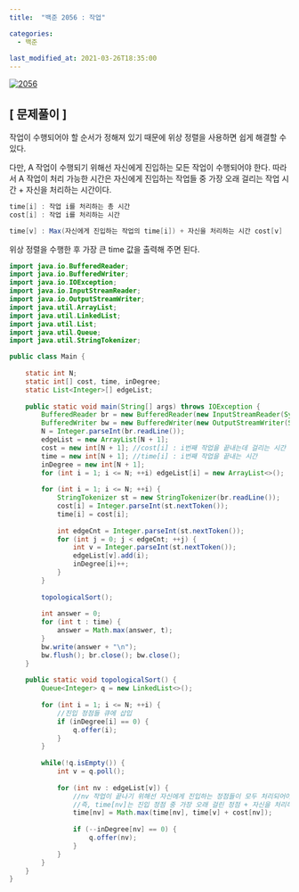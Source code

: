 ```yaml
---
title:  "백준 2056 : 작업"

categories:
  - 백준
  
last_modified_at: 2021-03-26T18:35:00
---
```


[![2056](https://user-images.githubusercontent.com/53072057/112577405-a0612a80-8e37-11eb-8d49-fd0c98089c29.JPG)](https://www.acmicpc.net/problem/2056)  

<h2>[ 문제풀이 ]</h2>  
작업이 수행되어야 할 순서가 정해져 있기 때문에 위상 정렬을 사용하면 쉽게 해결할 수 있다.  

다만, A 작업이 수행되기 위해선 자신에게 진입하는 모든 작업이 수행되어야 한다. 따라서 A 작업이 처리 가능한 시간은 자신에게 진입하는 작업들 중 가장 오래 걸리는 작업 시간 + 자신을 처리하는 시간이다.  

```java
time[i] : 작업 i를 처리하는 총 시간
cost[i] : 작업 i를 처리하는 시간

time[v] : Max(자신에게 진입하는 작업의 time[i]) + 자신을 처리하는 시간 cost[v]
```

위상 정렬을 수행한 후 가장 큰 time 값을 출력해 주면 된다.  

```java
import java.io.BufferedReader;
import java.io.BufferedWriter;
import java.io.IOException;
import java.io.InputStreamReader;
import java.io.OutputStreamWriter;
import java.util.ArrayList;
import java.util.LinkedList;
import java.util.List;
import java.util.Queue;
import java.util.StringTokenizer;

public class Main {
	
	static int N;
	static int[] cost, time, inDegree;
	static List<Integer>[] edgeList;
	
	public static void main(String[] args) throws IOException {
		BufferedReader br = new BufferedReader(new InputStreamReader(System.in));
		BufferedWriter bw = new BufferedWriter(new OutputStreamWriter(System.out));
		N = Integer.parseInt(br.readLine());
		edgeList = new ArrayList[N + 1];
		cost = new int[N + 1]; //cost[i] : i번째 작업을 끝내는데 걸리는 시간
		time = new int[N + 1]; //time[i] : i번째 작업을 끝내는 시간
		inDegree = new int[N + 1];
		for (int i = 1; i <= N; ++i) edgeList[i] = new ArrayList<>();
		
		for (int i = 1; i <= N; ++i) {
			StringTokenizer st = new StringTokenizer(br.readLine());
			cost[i] = Integer.parseInt(st.nextToken());
			time[i] = cost[i];
			
			int edgeCnt = Integer.parseInt(st.nextToken());
			for (int j = 0; j < edgeCnt; ++j) {
				int v = Integer.parseInt(st.nextToken());
				edgeList[v].add(i);
				inDegree[i]++;
			}
		}
		
		topologicalSort();
		
		int answer = 0;
		for (int t : time) {
			answer = Math.max(answer, t);
		}
		bw.write(answer + "\n");
		bw.flush(); br.close(); bw.close();
	}
	
	public static void topologicalSort() {
		Queue<Integer> q = new LinkedList<>();
		
		for (int i = 1; i <= N; ++i) {
			//진입 정점들 큐에 삽입
			if (inDegree[i] == 0) {
				q.offer(i);
			}
		}
		
		while(!q.isEmpty()) {
			int v = q.poll();
			
			for (int nv : edgeList[v]) {
				//nv 작업이 끝나기 위해선 자신에게 진입하는 정점들이 모두 처리되어야함
				//즉, time[nv]는 진입 정점 중 가장 오래 걸린 정점 + 자신을 처리하는 비용임 
				time[nv] = Math.max(time[nv], time[v] + cost[nv]);
				
				if (--inDegree[nv] == 0) {
					q.offer(nv);
				}
			}
		}
	}
}
```
